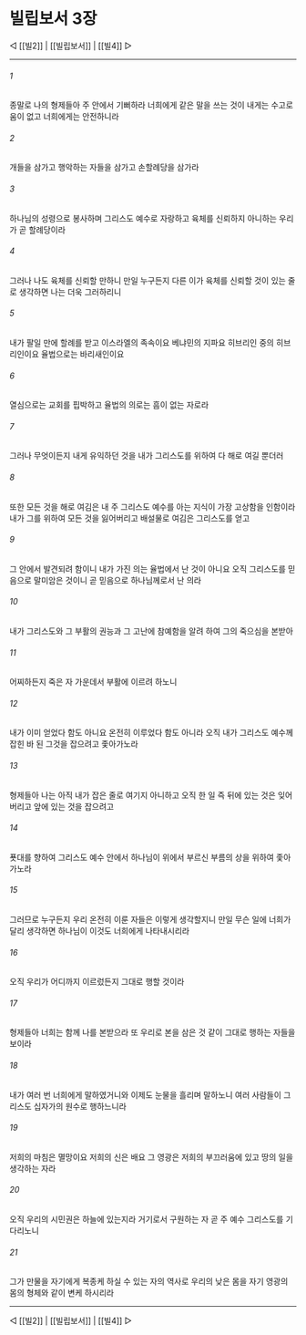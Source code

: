 # 빌립보서 3장

◁ [[빌2]] | [[빌립보서]] | [[빌4]] ▷
***

###### 1
종말로 나의 형제들아 주 안에서 기뻐하라 너희에게 같은 말을 쓰는 것이 내게는 수고로움이 없고 너희에게는 안전하니라

###### 2
개들을 삼가고 행악하는 자들을 삼가고 손할례당을 삼가라

###### 3
하나님의 성령으로 봉사하며 그리스도 예수로 자랑하고 육체를 신뢰하지 아니하는 우리가 곧 할례당이라

###### 4
그러나 나도 육체를 신뢰할 만하니 만일 누구든지 다른 이가 육체를 신뢰할 것이 있는 줄로 생각하면 나는 더욱 그러하리니

###### 5
내가 팔일 만에 할례를 받고 이스라엘의 족속이요 베냐민의 지파요 히브리인 중의 히브리인이요 율법으로는 바리새인이요

###### 6
열심으로는 교회를 핍박하고 율법의 의로는 흠이 없는 자로라

###### 7
그러나 무엇이든지 내게 유익하던 것을 내가 그리스도를 위하여 다 해로 여길 뿐더러

###### 8
또한 모든 것을 해로 여김은 내 주 그리스도 예수를 아는 지식이 가장 고상함을 인함이라 내가 그를 위하여 모든 것을 잃어버리고 배설물로 여김은 그리스도를 얻고

###### 9
그 안에서 발견되려 함이니 내가 가진 의는 율법에서 난 것이 아니요 오직 그리스도를 믿음으로 말미암은 것이니 곧 믿음으로 하나님께로서 난 의라

###### 10
내가 그리스도와 그 부활의 권능과 그 고난에 참예함을 알려 하여 그의 죽으심을 본받아

###### 11
어찌하든지 죽은 자 가운데서 부활에 이르려 하노니

###### 12
내가 이미 얻었다 함도 아니요 온전히 이루었다 함도 아니라 오직 내가 그리스도 예수께 잡힌 바 된 그것을 잡으려고 좇아가노라

###### 13
형제들아 나는 아직 내가 잡은 줄로 여기지 아니하고 오직 한 일 즉 뒤에 있는 것은 잊어버리고 앞에 있는 것을 잡으려고

###### 14
푯대를 향하여 그리스도 예수 안에서 하나님이 위에서 부르신 부름의 상을 위하여 좇아가노라

###### 15
그러므로 누구든지 우리 온전히 이룬 자들은 이렇게 생각할지니 만일 무슨 일에 너희가 달리 생각하면 하나님이 이것도 너희에게 나타내시리라

###### 16
오직 우리가 어디까지 이르렀든지 그대로 행할 것이라

###### 17
형제들아 너희는 함께 나를 본받으라 또 우리로 본을 삼은 것 같이 그대로 행하는 자들을 보이라

###### 18
내가 여러 번 너희에게 말하였거니와 이제도 눈물을 흘리며 말하노니 여러 사람들이 그리스도 십자가의 원수로 행하느니라

###### 19
저희의 마침은 멸망이요 저희의 신은 배요 그 영광은 저희의 부끄러움에 있고 땅의 일을 생각하는 자라

###### 20
오직 우리의 시민권은 하늘에 있는지라 거기로서 구원하는 자 곧 주 예수 그리스도를 기다리노니

###### 21
그가 만물을 자기에게 복종케 하실 수 있는 자의 역사로 우리의 낮은 몸을 자기 영광의 몸의 형체와 같이 변케 하시리라

***
◁ [[빌2]] | [[빌립보서]] | [[빌4]] ▷